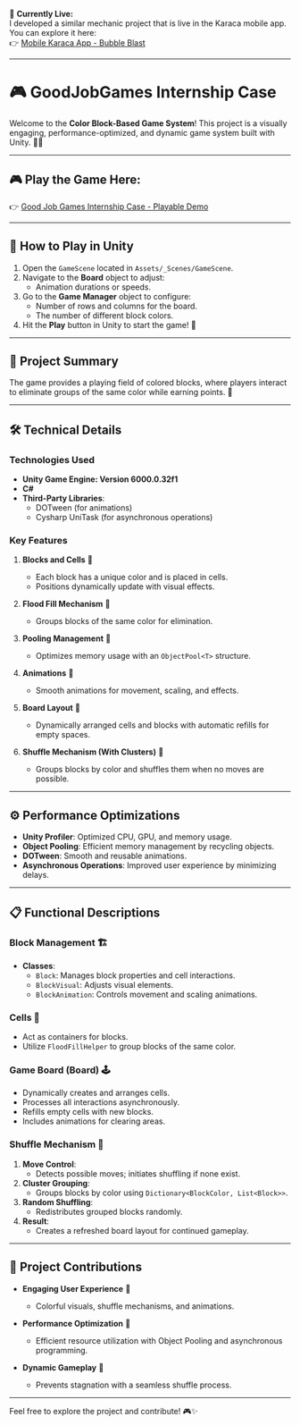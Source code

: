 📌 **Currently Live:**  
I developed a similar mechanic project that is live in the Karaca mobile app. You can explore it here:  
👉 [Mobile Karaca App - Bubble Blast](https://omerozerf.notion.site/Mobile-Karaca-App-Bubble-Blast-162443d669db81fcbf7cd233dd9de7b7)

---

# 🎮 GoodJobGames Internship Case

Welcome to the **Color Block-Based Game System**! This project is a visually engaging, performance-optimized, and dynamic game system built with Unity. 🧱✨

---

## 🎮 **Play the Game Here:** ## 
👉 [Good Job Games Internship Case - Playable Demo](https://omerozerf.itch.io/good-job-games-internship-case)

---

## 🌟 **How to Play in Unity**

1. Open the `GameScene` located in `Assets/_Scenes/GameScene`.  
2. Navigate to the **Board** object to adjust:  
   - Animation durations or speeds.  
3. Go to the **Game Manager** object to configure:  
   - Number of rows and columns for the board.  
   - The number of different block colors.  
4. Hit the **Play** button in Unity to start the game! 🚀

---

## 🌈 **Project Summary**

The game provides a playing field of colored blocks, where players interact to eliminate groups of the same color while earning points. 🎯

---

## 🛠️ **Technical Details**

### **Technologies Used**
- **Unity Game Engine: Version 6000.0.32f1**
- **C#**
- **Third-Party Libraries**:
  - DOTween (for animations)
  - Cysharp UniTask (for asynchronous operations)

### **Key Features**
1. **Blocks and Cells** 🧱  
   - Each block has a unique color and is placed in cells.  
   - Positions dynamically update with visual effects.
   
2. **Flood Fill Mechanism** 🌊  
   - Groups blocks of the same color for elimination.  

3. **Pooling Management** 🔄  
   - Optimizes memory usage with an `ObjectPool<T>` structure.  

4. **Animations** 🎥  
   - Smooth animations for movement, scaling, and effects.  

5. **Board Layout** 🎲  
   - Dynamically arranged cells and blocks with automatic refills for empty spaces.  

6. **Shuffle Mechanism (With Clusters)** 🔀  
   - Groups blocks by color and shuffles them when no moves are possible.

---

## ⚙️ **Performance Optimizations**

- **Unity Profiler**: Optimized CPU, GPU, and memory usage.  
- **Object Pooling**: Efficient memory management by recycling objects.  
- **DOTween**: Smooth and reusable animations.  
- **Asynchronous Operations**: Improved user experience by minimizing delays.

---

## 📋 **Functional Descriptions**

### **Block Management** 🏗️
- **Classes**:  
  - `Block`: Manages block properties and cell interactions.  
  - `BlockVisual`: Adjusts visual elements.  
  - `BlockAnimation`: Controls movement and scaling animations.  

### **Cells** 🧩
- Act as containers for blocks.  
- Utilize `FloodFillHelper` to group blocks of the same color.

### **Game Board (Board)** 🕹️
- Dynamically creates and arranges cells.  
- Processes all interactions asynchronously.  
- Refills empty cells with new blocks.  
- Includes animations for clearing areas.

### **Shuffle Mechanism** 🔄
1. **Move Control**:
   - Detects possible moves; initiates shuffling if none exist.  
2. **Cluster Grouping**:
   - Groups blocks by color using `Dictionary<BlockColor, List<Block>>`.  
3. **Random Shuffling**:
   - Redistributes grouped blocks randomly.  
4. **Result**:
   - Creates a refreshed board layout for continued gameplay.  

---

## 🎉 **Project Contributions**

- **Engaging User Experience** 🌟  
  - Colorful visuals, shuffle mechanisms, and animations.  

- **Performance Optimization** 🚀  
  - Efficient resource utilization with Object Pooling and asynchronous programming.

- **Dynamic Gameplay** 💫  
  - Prevents stagnation with a seamless shuffle process.

---

Feel free to explore the project and contribute! 🎮✨
